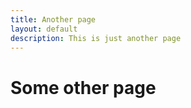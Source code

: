 ```yaml
---
title: Another page
layout: default
description: This is just another page
---
```


# Some other page
